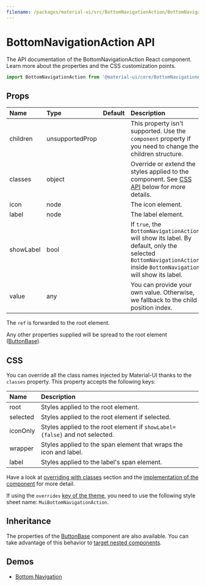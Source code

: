 ```yaml
---
filename: /packages/material-ui/src/BottomNavigationAction/BottomNavigationAction.js
---
```


<!--- This documentation is automatically generated, do not try to edit it. -->

# BottomNavigationAction API

<p class="description">The API documentation of the BottomNavigationAction React component. Learn more about the properties and the CSS customization points.</p>

```js
import BottomNavigationAction from '@material-ui/core/BottomNavigationAction';
```

## Props

| Name                                     | Type                                           | Default | Description                                                                                                                                                        |
| :--------------------------------------- | :--------------------------------------------- | :------ | :----------------------------------------------------------------------------------------------------------------------------------------------------------------- |
| <span class="prop-name">children</span>  | <span class="prop-type">unsupportedProp</span> |         | This property isn't supported. Use the `component` property if you need to change the children structure.                                                          |
| <span class="prop-name">classes</span>   | <span class="prop-type">object</span>          |         | Override or extend the styles applied to the component. See [CSS API](#css) below for more details.                                                                |
| <span class="prop-name">icon</span>      | <span class="prop-type">node</span>            |         | The icon element.                                                                                                                                                  |
| <span class="prop-name">label</span>     | <span class="prop-type">node</span>            |         | The label element.                                                                                                                                                 |
| <span class="prop-name">showLabel</span> | <span class="prop-type">bool</span>            |         | If `true`, the `BottomNavigationAction` will show its label. By default, only the selected `BottomNavigationAction` inside `BottomNavigation` will show its label. |
| <span class="prop-name">value</span>     | <span class="prop-type">any</span>             |         | You can provide your own value. Otherwise, we fallback to the child position index.                                                                                |

The `ref` is forwarded to the root element.

Any other properties supplied will be spread to the root element ([ButtonBase](/api/button-base/)).

## CSS

You can override all the class names injected by Material-UI thanks to the `classes` property.
This property accepts the following keys:

| Name                                    | Description                                                                 |
| :-------------------------------------- | :-------------------------------------------------------------------------- |
| <span class="prop-name">root</span>     | Styles applied to the root element.                                         |
| <span class="prop-name">selected</span> | Styles applied to the root element if selected.                             |
| <span class="prop-name">iconOnly</span> | Styles applied to the root element if `showLabel={false}` and not selected. |
| <span class="prop-name">wrapper</span>  | Styles applied to the span element that wraps the icon and label.           |
| <span class="prop-name">label</span>    | Styles applied to the label's span element.                                 |

Have a look at [overriding with classes](/customization/overrides/#overriding-with-classes) section
and the [implementation of the component](https://github.com/mui-org/material-ui/blob/next/packages/material-ui/src/BottomNavigationAction/BottomNavigationAction.js)
for more detail.

If using the `overrides` [key of the theme](/customization/themes/#css),
you need to use the following style sheet name: `MuiBottomNavigationAction`.

## Inheritance

The properties of the [ButtonBase](/api/button-base/) component are also available.
You can take advantage of this behavior to [target nested components](/guides/api/#spread).

## Demos

- [Bottom Navigation](/demos/bottom-navigation/)
